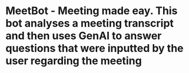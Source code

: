 # MeetBot - Meeting made eay. This bot analyses a meeting transcript and then uses GenAI to answer questions that were inputted by the user regarding the meeting
